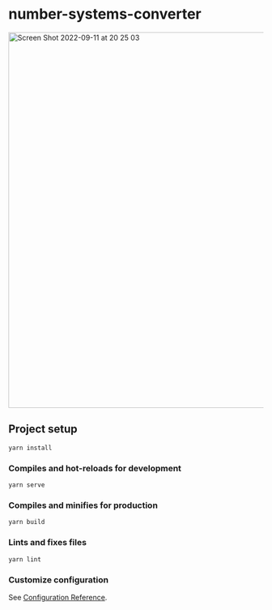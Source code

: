 # number-systems-converter

<img width="741" alt="Screen Shot 2022-09-11 at 20 25 03" src="https://user-images.githubusercontent.com/97748602/189530013-ddd72bb9-91d4-4bd1-ab4c-4fa5ecc8da69.png">

## Project setup
```
yarn install
```

### Compiles and hot-reloads for development
```
yarn serve
```

### Compiles and minifies for production
```
yarn build
```

### Lints and fixes files
```
yarn lint
```

### Customize configuration
See [Configuration Reference](https://cli.vuejs.org/config/).


